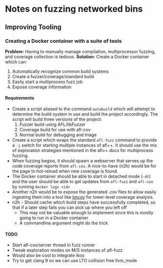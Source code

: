 # Notes on fuzzing networked bins

## Improving Tooling
### Creating a Docker container with a suite of tools
**Problem:** Having to manually manage compilation, multiprocessor fuzzing, and coverage collection is tedious.
**Solution:** Create a Docker container which can: 
1. Automatically recognize common build systems
2. Create a fuzzer/coverage/standard build
3. Easily start a multiprocess fuzz job
4. Expose coverage information

#### Requirements
* Create a script aliased to the command `autobuild` which will attempt to determine the build system in use and build the project accordingly. The script will build three versions of the project:
	1. Fuzzer build using AFL/libFuzzer
	2. Coverage build for use with afl-cov
	3. Normal build for debugging and triage
* Create a script which wraps the standard `afl-fuzz` command to provide a `-j` switch for starting multiple instances of afl++. It should use the mix of exploration strategies mentioned in the afl++ docs for multiprocess fuzzing.
* When fuzzing begins, it should spawn a webserver that serves up the code coverage reports from `afl-cov`. A nice-to-have (n2h) would be for the page to hot-reload when new coverage is found.
* The Docker container should be able to start in detached mode (`-dt`) and the user should be able to get updates from `afl-fuzz` and `afl-cov` by running `docker logs <id>`
* Another n2h would be to expose the generated .cov files to allow easily ingesting them into a tool like [bncov](https://github.com/ForAllSecure/bncov) for lower-level coverage analysis.
* n2h - Should cache which build steps have successfully completed, so that if a later step fails you can pick up where you left off
	* This may not be valuable enough to implement since this is mostly going to run in a Docker container
	* A commandline argument might do the trick

#### TODO
* Start afl-cov/server thread in fuzz runner
* Tweak exploration modes on M/S instances of afl-fuzz
* Would also be cool to integrate ikos
* Try to get clang 9 so we can use LTO collision free llvm_mode

